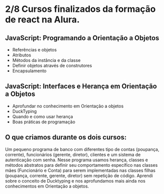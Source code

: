 # 2/8 Cursos finalizados da formação de react na Alura.

## JavaScript: Programando a Orientação a Objetos

- Referências e objetos
- Atributos
- Métodos da instância e da classe
- Definir objetos através de construtores
- Encapsulamento

## JavaScript: Interfaces e Herança em Orientação a Objetos

- Aprofundar no conhecimento em Orientação a objetos
- DuckTyping
- Quando e como usar herança
- Boas práticas de programação

## O que criamos durante os dois cursos:

 Um pequeno programa de banco com diferentes tipo de contas (poupança, corrente), 
 funcionários (gerente, diretor), clientes e um sistema de autenticação com senha. 
 Nesse programa usamos herança, classes e métodos abstratos para definir seu comportamento 
 específico nas classes mães (Funcionário e Conta) para serem implementadas nas classes filhas
 (poupança, corrente, gerente, diretor) sem repetição de código. Aprendi sobre o conceito de Ducktyping 
 e nos aprofundamos mais ainda nos conhecimentos em Orientação a objetos.
